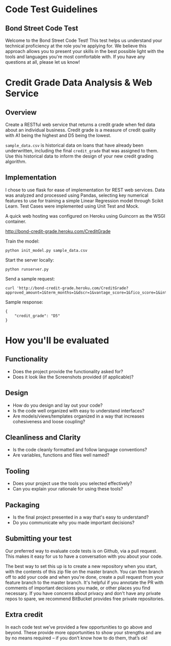 Code Test Guidelines
====================

Bond Street Code Test
---------------------

Welcome to the Bond Street Code Test!
This test helps us understand your technical proficiency at the role
you're applying for. We believe this approach allows you to
present your skills in the best possible light with the tools and
languages you're most comfortable with.
If you have any questions at all, please let us know!

Credit Grade Data Analysis & Web Service
========================================

Overview
--------

Create a RESTful web service that returns a credit grade when fed data about an individual business. Credit grade is a measure of credit quality with A1 being the highest and D5 being the lowest.

`sample_data.csv` is historical data on loans that have already been underwritten, including the final `credit_grade` that was assigned to them. Use this historical data to inform the design of your new credit grading algorithm.

Implementation
--------------

I chose to use flask for ease of implementation for REST web services. Data was analyzed and processed using Pandas, selecting key numerical features to use for training a simple Linear Regression model through Scikit Learn. Test Cases were implemented using Unit Test and Mock.

A quick web hosting was configured on Heroku using Guincorn as the WSGI container.

http://bond-credit-grade.heroku.com/CreditGrade

Train the model:

```
python init_model.py sample_data.csv
```

Start the server locally:

```
python runserver.py
```

Send a sample request:

```
curl 'http://bond-credit-grade.heroku.com/CreditGrade?approved_amount=1&term_months=1&dscr=1&vantage_score=1&fico_score=1&intelliscore=1&bdfs_score=1&annual_revenue=1&business_founding_years=1'
```

Sample response:

```
{
    "credit_grade": "D5"
}
```

How you'll be evaluated
=======================

Functionality
-------------

* Does the project provide the functionality asked for?
* Does it look like the Screenshots provided (if applicable)?

Design
------

* How do you design and lay out your code?
* Is the code well organized with easy to understand
interfaces?
* Are models/views/templates organized in a way that
increases cohesiveness and loose coupling?

Cleanliness and Clarity
-----------------------

* Is the code cleanly formatted and follow language
conventions?
* Are variables, functions and files well named?

Tooling
-------

* Does your project use the tools you selected effectively?
* Can you explain your rationale for using these tools?

Packaging
---------

* Is the final project presented in a way that's easy to
understand?
* Do you communicate why you made important decisions?

Submitting your test
--------------------

Our preferred way to evaluate code tests is on Github, via a pull
request. This makes it easy for us to have a conversation with you
about your code.

The best way to set this up is to create a new repository when you
start, with the contents of this zip file on the master branch. You
can then branch off to add your code and when you're done, create
a pull request from your feature branch to the master branch. It's
helpful if you annotate the PR with comments of important
decisions you made, or other places you find necessary.
If you have concerns about privacy and don't have any private
repos to spare, we recommend BitBucket provides free private
repositories.

Extra credit
------------

In each code test we’ve provided a few opportunities to go above
and beyond. These provide more opportunities to show your
strengths and are by no means required – if you don’t know how to
do them, that’s ok!
